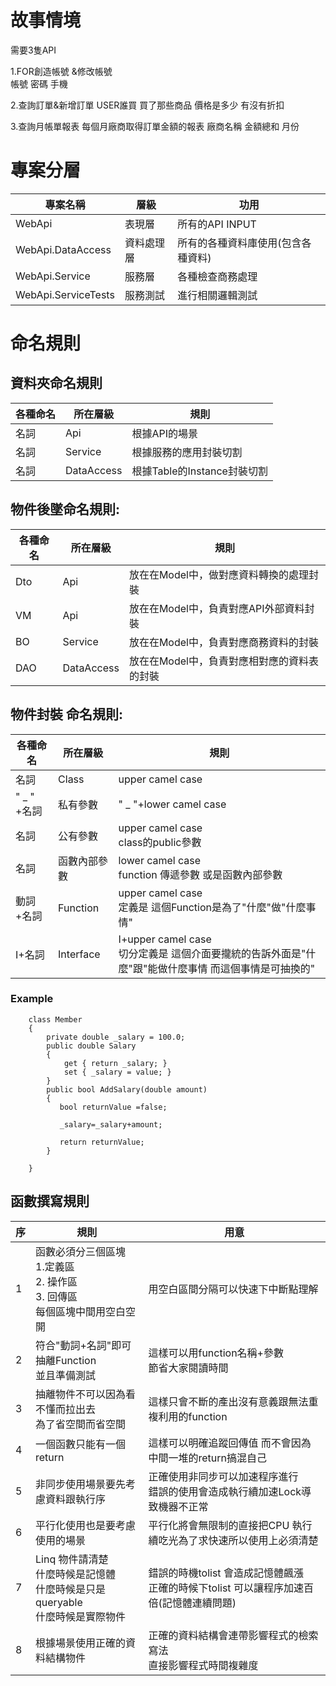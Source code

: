 # 故事情境

需要3隻API   

1.FOR創造帳號 &修改帳號  
帳號 密碼 手機   

2.查詢訂單&新增訂單
USER誰買 買了那些商品 價格是多少 有沒有折扣


3.查詢月帳單報表
每個月廠商取得訂單金額的報表
廠商名稱 金額總和 月份

# 專案分層
|專案名稱|層級|功用|
|-------|----|----|
|WebApi|表現層|所有的API INPUT|
|WebApi.DataAccess|資料處理層|所有的各種資料庫使用(包含各種資料)|
|WebApi.Service|服務層|各種檢查商務處理|
|WebApi.ServiceTests|服務測試|進行相關邏輯測試|

# 命名規則

## 資料夾命名規則
|各種命名|所在層級|規則|
|-------|--------|----|
|名詞  |Api|根據API的場景|
|名詞  |Service|根據服務的應用封裝切割|
|名詞  |DataAccess|根據Table的Instance封裝切割|

## 物件後墜命名規則:

|各種命名|所在層級|規則|
|-------|----|----|
|Dto|Api|放在在Model中，做對應資料轉換的處理封裝|
|VM|Api|放在在Model中，負責對應API外部資料封裝|
|BO|Service|放在在Model中，負責對應商務資料的封裝|
|DAO|DataAccess|放在在Model中，負責對應相對應的資料表的封裝|


## 物件封裝 命名規則:

|各種命名|所在層級|規則|
|-------|--------|----|
|名詞|Class|upper camel case|
|" _ " +名詞|私有參數|" _ "+lower camel case |
|名詞|公有參數|upper camel case <br> class的public參數|
|名詞|函數內部參數|lower camel case <br> function 傳遞參數 或是函數內部參數|
|動詞+名詞|Function|upper camel case  <br> 定義是 這個Function是為了"什麼"做"什麼事情"|
|I+名詞|Interface|I+upper camel case <br>  切分定義是 這個介面要攏統的告訴外面是"什麼"跟"能做什麼事情 而這個事情是可抽換的"|
### Example
```
    class Member
    {
        private double _salary = 100.0;
        public double Salary
        {
            get { return _salary; }
            set { _salary = value; }
        }
        public bool AddSalary(double amount)
        {
           bool returnValue =false;
           
           _salary=_salary+amount;
           
           return returnValue;
        }
        
    }
```

## 函數撰寫規則

|序|規則|用意|
|-------|--------|----|
|1|函數必須分三個區塊 <br> 1.定義區 <br> 2. 操作區 <br> 3. 回傳區 <br> 每個區塊中間用空白空開| 用空白區間分隔可以快速下中斷點理解|
|2|符合"動詞+名詞"即可抽離Function <br> 並且準備測試|這樣可以用function名稱+參數<br>節省大家閱讀時間|
|3|抽離物件不可以因為看不懂而拉出去<br> 為了省空間而省空間|這樣只會不斷的產出沒有意義跟無法重複利用的function|
|4|一個函數只能有一個return|這樣可以明確追蹤回傳值 而不會因為中間一堆的return搞混自己|
|5|非同步使用場景要先考慮資料跟執行序|正確使用非同步可以加速程序進行<br>錯誤的使用會造成執行續加速Lock導致機器不正常|
|6|平行化使用也是要考慮使用的場景|平行化將會無限制的直接把CPU 執行續吃光為了求快速所以使用上必須清楚|
|7|Linq 物件請清楚<br>什麼時候是記憶體<br>什麼時候是只是queryable<br>什麼時候是實際物件|錯誤的時機tolist 會造成記憶體飆漲 <br> 正確的時候下tolist 可以讓程序加速百倍(記憶體連續問題)|
|8|根據場景使用正確的資料結構物件|正確的資料結構會連帶影響程式的檢索寫法 <br> 直接影響程式時間複雜度|


